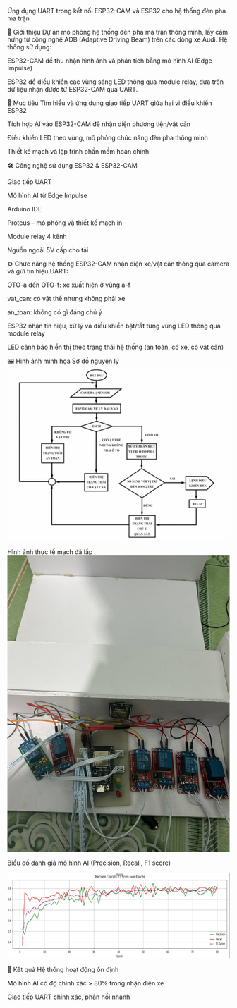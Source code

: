 Ứng dụng UART trong kết nối ESP32-CAM và ESP32 cho hệ thống đèn pha ma trận

🧠 Giới thiệu
Dự án mô phỏng hệ thống đèn pha ma trận thông minh, lấy cảm hứng từ công nghệ ADB (Adaptive Driving Beam) trên các dòng xe Audi. Hệ thống sử dụng:

ESP32-CAM để thu nhận hình ảnh và phân tích bằng mô hình AI (Edge Impulse)

ESP32 để điều khiển các vùng sáng LED thông qua module relay, dựa trên dữ liệu nhận được từ ESP32-CAM qua UART.

🎯 Mục tiêu
Tìm hiểu và ứng dụng giao tiếp UART giữa hai vi điều khiển ESP32

Tích hợp AI vào ESP32-CAM để nhận diện phương tiện/vật cản

Điều khiển LED theo vùng, mô phỏng chức năng đèn pha thông minh

Thiết kế mạch và lập trình phần mềm hoàn chỉnh

🛠️ Công nghệ sử dụng
ESP32 & ESP32-CAM

Giao tiếp UART

Mô hình AI từ Edge Impulse

Arduino IDE

Proteus – mô phỏng và thiết kế mạch in

Module relay 4 kênh

Nguồn ngoài 5V cấp cho tải

⚙️ Chức năng hệ thống
ESP32-CAM nhận diện xe/vật cản thông qua camera và gửi tín hiệu UART:

OTO-a đến OTO-f: xe xuất hiện ở vùng a–f

vat_can: có vật thể nhưng không phải xe

an_toan: không có gì đáng chú ý

ESP32 nhận tín hiệu, xử lý và điều khiển bật/tắt từng vùng LED thông qua module relay

LED cảnh báo hiển thị theo trạng thái hệ thống (an toàn, có xe, có vật cản)

🖼️ Hình ảnh minh họa 
Sơ đồ nguyên lý
![Mô tả ảnh](DACN3/Sodo.png)

Hình ảnh thực tế mạch đã lắp
![Mô tả ảnh](DACN3/MoPhong.jpg)

Biểu đồ đánh giá mô hình AI (Precision, Recall, F1 score)

![Mô tả ảnh](DACN3/Ketqua.png)

🧪 Kết quả
Hệ thống hoạt động ổn định

Mô hình AI có độ chính xác > 80% trong nhận diện xe

Giao tiếp UART chính xác, phản hồi nhanh

